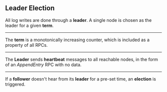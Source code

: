 ##  Leader Election

All log writes are done through a **leader**. A single node is chosen as the leader for a given **term**.

***

The **term** is a monotonically increasing counter, which is included as a property of all RPCs.

***

The **Leader** sends **heartbeat** messages to all reachable nodes, in the form of an _AppendEntry_ RPC with no data.

***

If a **follower** doesn't hear from its **leader** for a pre-set time, an **election** is triggered.


